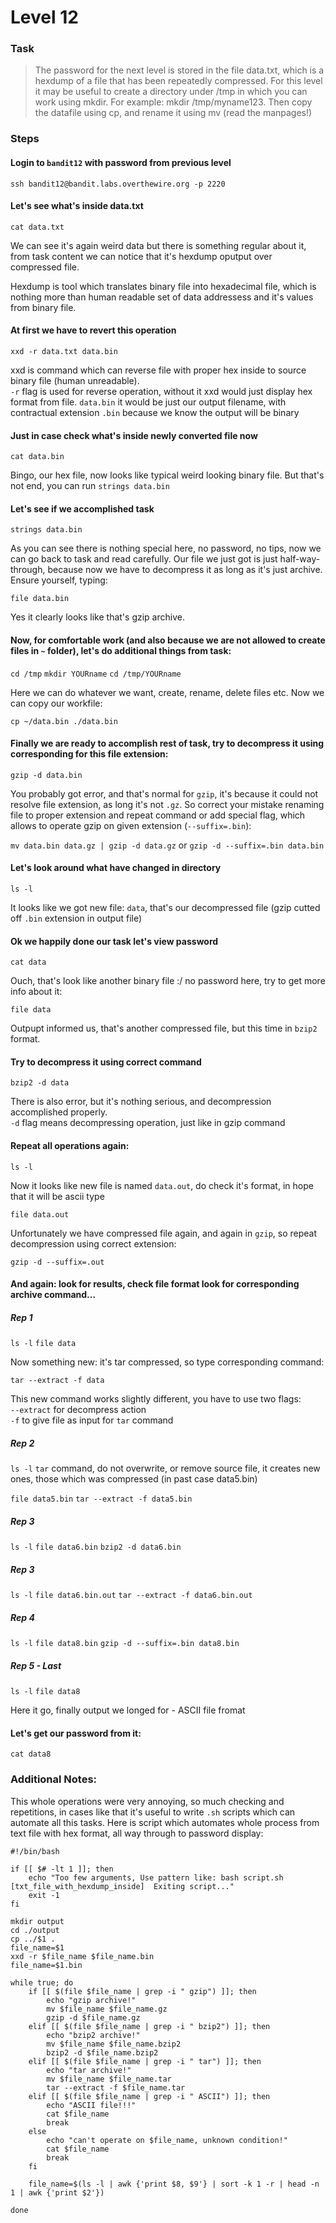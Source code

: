 Level 12
======

### Task

> The password for the next level is stored in the file data.txt, which is a hexdump of a file that has been repeatedly compressed. For this level it may be useful to create a directory under /tmp in which you can work using mkdir. For example: mkdir /tmp/myname123. Then copy the datafile using cp, and rename it using mv (read the manpages!)

### Steps

#### Login to `bandit12` with password from previous level
`ssh bandit12@bandit.labs.overthewire.org -p 2220`

#### Let's see what's inside data.txt
`cat data.txt`

We can see it's again weird data but there is something regular about it, from task content we can notice that it's hexdump oputput over compressed file.

Hexdump is tool which translates binary file into hexadecimal file, which is nothing more than human readable set of data addressess and it's values from binary file.

#### At first we have to revert this operation
`xxd -r data.txt data.bin`

xxd is command which can reverse file with proper hex inside to source binary file (human unreadable).<br>
`-r` flag is used for reverse operation, without it xxd would just display hex format from file.
`data.bin` it would be just our output filename, with contractual extension `.bin` because we know the output will be binary 

#### Just in case check what's inside newly converted file now
`cat data.bin`

Bingo, our hex file, now looks like typical weird looking binary file. But that's not end, you can run `strings data.bin`

#### Let's see if we accomplished task
`strings data.bin`

As you can see there is nothing special here, no password, no tips, now we can go back to task and read carefully. Our file we just got is just half-way-through, because now we have to decompress it as long as it's just archive. Ensure yourself, typing:

`file data.bin`

Yes it clearly looks like that's gzip archive.

#### Now, for comfortable work (and also because we are not allowed to create files in `~` folder), let's do additional things from task:
`cd /tmp`
`mkdir YOURname`
`cd /tmp/YOURname`

Here we can do whatever we want, create, rename, delete files etc. Now we can copy our workfile:

`cp ~/data.bin ./data.bin`

#### Finally we are ready to accomplish rest of task, try to decompress it using corresponding for this file extension:
`gzip -d data.bin`

You probably got error, and that's normal for `gzip`, it's because it could not resolve file extension, as long it's not `.gz`. So correct your mistake renaming file to proper extension and repeat command or add special flag, which allows to operate gzip on given extension (`--suffix=.bin`):

`mv data.bin data.gz | gzip -d data.gz`
or
`gzip -d --suffix=.bin data.bin`

#### Let's look around what have changed in directory
`ls -l`

It looks like we got new file: `data`, that's our decompressed file (gzip cutted off `.bin` extension in output file)

#### Ok we happily done our task let's view password
`cat data`

Ouch, that's look like another binary file :/ no password here, try to get more info about it:

`file data`

Outpupt informed us, that's another compressed file, but this time in `bzip2` format.

#### Try to decompress it using correct command
`bzip2 -d data`

There is also error, but it's nothing serious, and decompression accomplished properly. <br>
`-d` flag means decompressing operation, just like in gzip command

#### Repeat all operations again:
`ls -l`

Now it looks like new file is named `data.out`, do check it's format, in hope that it will be ascii type

`file data.out`

Unfortunately we have compressed file again, and again in `gzip`,
so repeat decompression using correct extension:

`gzip -d --suffix=.out`

#### And again: look for results, check file format look for corresponding archive command...

##### Rep 1
`ls -l`
`file data`

Now something new: it's tar compressed, so type corresponding command:

`tar --extract -f data`

This new command works slightly different, you have to use two flags:<br>
`--extract` for decompress action<br>
`-f` to give file as input for `tar` command

##### Rep 2

`ls -l`
`tar` command, do not overwrite, or remove source file, it creates new ones, those which was compressed (in past case data5.bin)

`file data5.bin`
`tar --extract -f data5.bin`

##### Rep 3
`ls -l`
`file data6.bin`
`bzip2 -d data6.bin`

##### Rep 3
`ls -l`
`file data6.bin.out`
`tar --extract -f data6.bin.out`

##### Rep 4
`ls -l`
`file data8.bin`
`gzip -d --suffix=.bin data8.bin`

##### Rep 5 - Last
`ls -l`
`file data8`

Here it go, finally output we longed for - ASCII file fromat

#### Let's get our password from it:
`cat data8`

### Additional Notes:

This whole operations were very annoying, so much checking and repetitions, in cases like that it's useful to write `.sh` scripts which can automate all this tasks.
Here is script which automates whole process from text file with hex format, all way through to password display:

```shell
#!/bin/bash

if [[ $# -lt 1 ]]; then
    echo "Too few arguments, Use pattern like: bash script.sh [txt_file_with_hexdump_inside]  Exiting script..."
    exit -1
fi

mkdir output
cd ./output
cp ../$1 .
file_name=$1
xxd -r $file_name $file_name.bin
file_name=$1.bin

while true; do
	if [[ $(file $file_name | grep -i " gzip") ]]; then
		echo "gzip archive!"
		mv $file_name $file_name.gz
		gzip -d $file_name.gz
	elif [[ $(file $file_name | grep -i " bzip2") ]]; then
		echo "bzip2 archive!"
		mv $file_name $file_name.bzip2
		bzip2 -d $file_name.bzip2
	elif [[ $(file $file_name | grep -i " tar") ]]; then
		echo "tar archive!"
		mv $file_name $file_name.tar
		tar --extract -f $file_name.tar
	elif [[ $(file $file_name | grep -i " ASCII") ]]; then
		echo "ASCII file!!!"
		cat $file_name
		break
	else
		echo "can't operate on $file_name, unknown condition!"
		cat $file_name
		break
	fi
	
	file_name=$(ls -l | awk {'print $8, $9'} | sort -k 1 -r | head -n 1 | awk {'print $2'})
	
done

```

